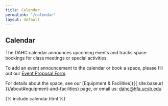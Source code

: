 ```yaml
---
title: Calendar
permalink: "/calendar"
layout: default
---
```


## Calendar

The DAHC calendar announces upcoming events and tracks space bookings for class meetings or special activities.

To add an event announcement to the calendar or book a space, please fill out our [Event Proposal Form](https://goo.gl/forms/GZkJN3btrW5IJq612).

For details about the space, see our [Equipment & Facilities]({{ site.baseurl }}/about#equipment-and-facilities) page, or email us: [dahc@hfa.ucsb.edu]()

{% include calendar.html %}